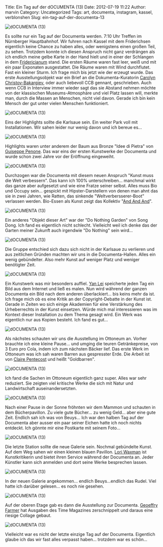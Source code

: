 Title: Ein Tag auf der dOCUMENTA (13)
Date: 2012-07-19 11:22
Author: marvin
Category: Uncategorized
Tags: art, documenta, instagram, kassel, verblonshen
Slug: ein-tag-auf-der-documenta-13

![dOCUMENTA (13)]({filename}/images/7602311234_a1d4a279e1_z_b.jpg)

Es sollte nur ein Tag auf der Documenta werden. 7:10 Uhr Treffen im
Nürnberger Hauptbahnhof. Wir fuhren nach Kassel mit dem Friderichsen
eigentlich keine Chance zu haben alles, oder wenigstens einen großen
Teil, zu sehen. Trotzdem konnte ich diesen Anspruch nicht ganz
verdrängen als ich endlich meine gelbe Karte in der Hand hielt und in
einer der Schlangen in dem
[Fridericianum](http://de.wikipedia.org/wiki/Fridericianum_(Kassel))
stand. Die ersten Räume waren fast leer, weiß und mit ein paar Exponaten
ausgestattet. Die Räume waren mit Wind durchflutet. Fast ein kleiner
Sturm. Ich frage mich bis jetzt wie der erzeugt wurde. Das erste
Ausstellungsobjekt war ein Brief an die Dokumenta-Kuratorin [Carolyn
Christov-Bakargiev](http://de.wikipedia.org/wiki/Carolyn_Christov-Bakargiev),
oder auch liebevoll CCB gennant, geschrieben. Auch wenn CCB in Interview
immer wieder sagt das sie Abstand nehmen möchte von der klassischen
Museums-Atmosphäre und viel Platz lassen will, merkte man, durch die
Massen an Menschen, nicht viel davon. Gerade ich bin kein Mensch der gut
unter vielen Menschen funktioniert.

![dOCUMENTA (13)]({filename}/images/7602309502_fe93d827e9_z_b.jpg)

Eins der Highlights sollte die Karlsaue sein. Ein weiter Park voll mit
Installationen. Wir sahen leider nur wenig davon und ich bereue es...

![dOCUMENTA (13)]({filename}/images/7602310024_36e6d3dc14_z_b.jpg)

Highlights waren unter anderem der Baum aus Bronze "Idee di Pietra" von
[Guiseppe Penone](http://de.wikipedia.org/wiki/Giuseppe_Penone). Das war
eins der ersten Kunstwerke der Documenta und wurde schon zwei Jahre vor
der Eröffnung eingeweiht.

![dOCUMENTA (13)]({filename}/images/7602307758_edfdf7d46a_z_b.jpg)

Durchzogen war die Documenta mit diesem neuen Anspruch "Kunst muss die
Welt verbessern". Das kann ich 100% unterschreiben... manchmal wirkt das
ganze aber aufgesetzt und wie eine Fratze seiner selbst. Alles muss Bio
und Occupy sein... gespickt mit Hipster-Darstellern von denen man ahnt
das sie in zwei Jahren, wie Ratten, das sinkende "Weltverbersserer-Boot"
verlassen werden. Bio-Essen als Kunst zeigt das Kollektiv "[And And
And](http://andandand.org/)".

![dOCUMENTA (13)]({filename}/images/7602537720_992614347a_z_b.jpg)

Ein anderes "Objekt dieser Art" war der "Do Nothing Garden" von Song
Dong. Ich fand es eigentlich nicht schlecht. Vielleicht weil ich denke
das der Garten meiner Zukunft auch irgendwie "Do Nothing" sein wird...

![dOCUMENTA (13)]({filename}/images/7602311846_87c4d011ac_z_b.jpg)

Die Gruppe entschied sich dazu sich nicht in der Karlsaue zu verlieren
und aus zeitlichen Gründen machten wir uns in die Documenta-Hallen.
Alles ein wenig gebündelter. Also mehr Kunst auf weniger Platz und
weniger benötigter Zeit.

![dOCUMENTA (13)]({filename}/images/7602604432_5b60831c62_z_b.jpg)

Ein Kunstwerk was mir besonders auffiel. [Yan
Lei](http://d13.documenta.de/#/de/teilnehmer/teilnehmer/yan-lei/)
speicherte jeden Tag ein Bild aus dem Internet und ließ es malen. Nun
wird während der ganzen Documenta ein Bild nach dem anderen
überlackiert... bis keins mehr da ist. Ich frage mich ob es eine Kritik
an der Copyright-Debatte in der Kunst ist. Gerade in Zeiten wo sich
einige Akademien für eine Verstärkung des Urheberrechts in der Kunst
einsetzen. Würde mich mal interessieren was im Kontext dieser
Installation zu dem Thema gesagt wird. Ein Werk was eigentlich nur aus
Kopien besteht. Ich fand es gut...

![dOCUMENTA (13)]({filename}/images/7602310274_dc0b2b4a45_z_b.jpg)

Als nächstes schauten wir uns die Ausstellung im Ottoneum an. Vorher
brauchte ich eine kleine Pause... und umging die teuren Getränkepreise,
von 3 Euro pro Cola, indem ich zum nächsten Bäcker lief. Das erste Werk
im Ottoneum was ich sah waren Barren aus gespresster Erde. Die Arbeit
ist von [Claire Pentecost](http://www.clairepentecost.org/) und heißt
"Goldbarren".

![dOCUMENTA (13)]({filename}/images/7602309002_368f58b316_z_b.jpg)

Ich fand die Sachen im Ottoneum eigentlich ganz super. Alles war sehr
reduziert. Sie zeigten viel kritische Werke die sich mit Natur und
Landwirtschaft auseinandersetzten.

![dOCUMENTA (13)]({filename}/images/7602310528_1fac51ed1f_z_b.jpg)

Nach einer Pause in der Sonne fröhnten wir dem Mammon und schauten in
dem Bücherpavillon. Zu viele gute Bücher... zu wenig Geld... aber eine
gute Zeit. Endlich sah ich was von Beuys... Ich war den halben Tag auf
der Documenta aber ausser ein paar seiner Eichen hatte ich noch nichts
entdeckt. Ich gönnte mir eine Postkarte mit seinem Foto...

![dOCUMENTA (13)]({filename}/images/7602310952_52789ddf2e_z_b.jpg)

Die letzte Station sollte die neue Galerie sein. Nochmal gebündelte
Kunst. Auf dem Weg sahen wir einen kleinen blauen Pavillon. [Lori
Waxman](http://d13.documenta.de/#/de/teilnehmer/teilnehmer/lori-waxman/)
ist Kunstkritikerin und bietet ihren Service während der Documenta an.
Jeder Künstler kann sich anmelden und dort seine Werke besprechen
lassen.

![dOCUMENTA (13)]({filename}/images/7602308790_49883f82e6_z_b.jpg)

In der neuen Galerie angekommen... endlich Beuys...endlich das Rudel.
Viel hatte ich darüber gelesen... es noch nie gesehen.

![dOCUMENTA (13)]({filename}/images/7602307278_df7401699b_z_b.jpg)

Auf der oberen Etage gab es dann die Ausstellung zur Documenta.
[Geoeffry Farmer](http://en.wikipedia.org/wiki/Geoffrey_Farmer) hat
Ausgaben des Time Magazines zerschnippelt und daraus eine riesige
Collage gebaut.

![dOCUMENTA (13)]({filename}/images/7602308376_e6f0c88263_z_b.jpg)

Vielleicht war es nicht der letzte einzige Tag auf der Documenta.
Eigentlich glaube ich das wir fast alles verpasst haben... trotzdem war
es schön...

